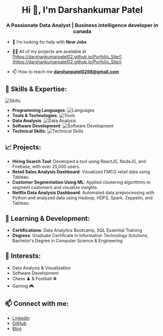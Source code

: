 <h1 align="center">Hi 👋, I'm Darshankumar Patel</h1>
<h3 align="center">A Passionate Data Analyst | Business intelligence developer in canada</h3>

- 🤝 I’m looking for help with **New Jobs**

- 👨‍💻 All of my projects are available at [https://darshankumarpatel02.github.io/Porfolio_Site/](https://darshankumarpatel02.github.io/Porfolio_Site/)

- 📫 How to reach me **darshanpatel0298@gmail.com**

## 🚀 Skills & Expertise:
![Skills](https://img.shields.io/badge/Skills-Data%20Analysis%20%7C%20Software%20Development%20%7C%20Programming-brightgreen)

- **Programming Languages**: ![Languages](https://img.shields.io/badge/Languages-C%23%20%7C%20Python%20%7C%20SQL%20%7C%20R-blue)  
- **Tools & Technologies**: ![Tools](https://img.shields.io/badge/Tools-Tableau%20%7C%20Power%20BI%20%7C%20Excel%20%7C%20PySpark%20%7C%20Hadoop%20%7C%20Spark-lightgrey)  
- **Data Analysis**: ![Data Analysis](https://img.shields.io/badge/Data%20Analysis-Visualization%20%7C%20Machine%20Learning%20%7C%20Statistical%20Analysis%20%7C%20Data%20Mining%20%7C%20ETL%20Processes-yellow)  
- **Software Development**: ![Software Development](https://img.shields.io/badge/Software%20Development-Windows%20Forms%20%7C%20SQL%20Server%20%7C%20TCP/IP%20Protocols%20%7C%20ReactJS%20%7C%20NodeJS-orange)  
- **Technical Skills**: ![Technical Skills](https://img.shields.io/badge/Technical%20Skills-SQL%20Server%20%7C%20MySQL%20%7C%20SQLite%20%7C%20Pandas%20%7C%20NumPy%20%7C%20SciPy%20%7C%20MatPlotLib%20%7C%20BeautifulSoup%20%7C%20seaborn-lightblue)

## 📈 Projects:
- **Hiring Search Tool**: Developed a tool using ReactJS, NodeJS, and Firebase, with over 25,000 users.
- **Retail Sales Analysis Dashboard**: Visualized FMCG retail data using Tableau.
- **Customer Segmentation Using ML**: Applied clustering algorithms to segment customers and visualize insights.
- **Netflix Data Analysis Dashboard**: Automated data preprocessing with Python and analyzed data using Hadoop, HDFS, Spark, Zeppelin, and Tableau.

## 🧠 Learning & Development:
- **Certifications**: Data Analytics Bootcamp, SQL Essential Training
- **Degrees**: Graduate Certificate in Information Technology Solutions, Bachelor's Degree in Computer Science & Engineering

## 🌟 Interests:
- Data Analysis & Visualization
- Software Development
- Chess ♟️ & Football ⚽
- Gaming 🎮

## 📫 Connect with me:
- [LinkedIn](https://www.linkedin.com/in/yourprofile)
- [GitHub](https://github.com/yourusername)
- [Blog](https://yourblogurl.com)

